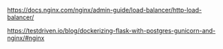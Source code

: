 
https://docs.nginx.com/nginx/admin-guide/load-balancer/http-load-balancer/

https://testdriven.io/blog/dockerizing-flask-with-postgres-gunicorn-and-nginx/#nginx

